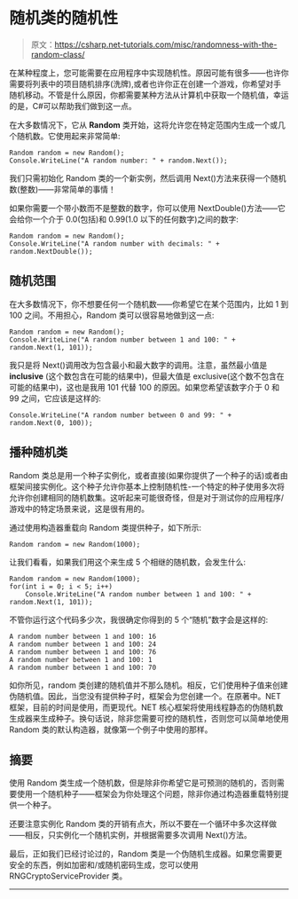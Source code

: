# 随机类的随机性

> 原文：<https://csharp.net-tutorials.com/misc/randomness-with-the-random-class/>

在某种程度上，您可能需要在应用程序中实现随机性。原因可能有很多——也许你需要将列表中的项目随机排序(洗牌),或者也许你正在创建一个游戏，你希望对手随机移动。不管是什么原因，你都需要某种方法从计算机中获取一个随机值，幸运的是，C#可以帮助我们做到这一点。

在大多数情况下，它从 **Random** 类开始，这将允许您在特定范围内生成一个或几个随机数。它使用起来非常简单:

```
Random random = new Random();
Console.WriteLine("A random number: " + random.Next());
```

我们只需初始化 Random 类的一个新实例，然后调用 Next()方法来获得一个随机数(整数)——非常简单的事情！

如果你需要一个带小数而不是整数的数字，你可以使用 NextDouble()方法——它会给你一个介于 0.0(包括)和 0.99(1.0 以下的任何数字)之间的数字:

```
Random random = new Random();
Console.WriteLine("A random number with decimals: " + random.NextDouble());
```

<input type="hidden" name="IL_IN_ARTICLE">

## 随机范围

在大多数情况下，你不想要任何一个随机数——你希望它在某个范围内，比如 1 到 100 之间。不用担心，Random 类可以很容易地做到这一点:

```
Random random = new Random();
Console.WriteLine("A random number between 1 and 100: " + random.Next(1, 101));
```

我只是将 Next()调用改为包含最小和最大数字的调用。注意，虽然最小值是 **inclusive** (这个数包含在可能的结果中)，但最大值是 exclusive(这个数不包含在可能的结果中)，这也是我用 101 代替 100 的原因。如果您希望该数字介于 0 和 99 之间，它应该是这样的:

```
Console.WriteLine("A random number between 0 and 99: " + random.Next(0, 100));
```

## 播种随机类

Random 类总是用一个种子实例化，或者直接(如果你提供了一个种子的话)或者由框架间接实例化。这个种子允许你基本上控制随机性-一个特定的种子使用多次将允许你创建相同的随机数集。这听起来可能很奇怪，但是对于测试你的应用程序/游戏中的特定场景来说，这是很有用的。

通过使用构造器重载向 Random 类提供种子，如下所示:

```
Random random = new Random(1000);
```

让我们看看，如果我们用这个来生成 5 个相继的随机数，会发生什么:

```
Random random = new Random(1000);
for(int i = 0; i < 5; i++)
	Console.WriteLine("A random number between 1 and 100: " + random.Next(1, 101));
```

不管你运行这个代码多少次，我很确定你得到的 5 个“随机”数字会是这样的:

```
A random number between 1 and 100: 16
A random number between 1 and 100: 24
A random number between 1 and 100: 76
A random number between 1 and 100: 1
A random number between 1 and 100: 70
```

如你所见，random 类创建的随机值并不那么随机。相反，它们使用种子值来创建伪随机值。因此，当您没有提供种子时，框架会为您创建一个。在原著中。NET 框架，目前的时间是使用，而更现代。NET 核心框架将使用线程静态的伪随机数生成器来生成种子。换句话说，除非您需要可控的随机性，否则您可以简单地使用 Random 类的默认构造器，就像第一个例子中使用的那样。

## 摘要

使用 Random 类生成一个随机数，但是除非你希望它是可预测的随机的，否则需要使用一个随机种子——框架会为你处理这个问题，除非你通过构造器重载特别提供一个种子。

还要注意实例化 Random 类的开销有点大，所以不要在一个循环中多次这样做——相反，只实例化一个随机实例，并根据需要多次调用 Next()方法。

最后，正如我们已经讨论过的，Random 类是一个伪随机生成器。如果您需要更安全的东西，例如加密和/或随机密码生成，您可以使用 RNGCryptoServiceProvider 类。

* * *